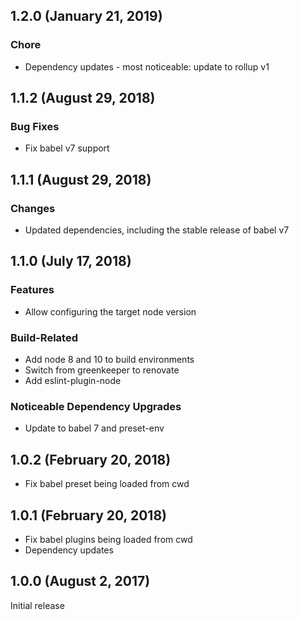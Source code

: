 ## 1.2.0 (January 21, 2019)

### Chore

* Dependency updates - most noticeable: update to rollup v1

## 1.1.2 (August 29, 2018)

### Bug Fixes

* Fix babel v7 support

## 1.1.1 (August 29, 2018)

### Changes

* Updated dependencies, including the stable release of babel v7

## 1.1.0 (July 17, 2018)

### Features

* Allow configuring the target node version

### Build-Related

* Add node 8 and 10 to build environments
* Switch from greenkeeper to renovate
* Add eslint-plugin-node

### Noticeable Dependency Upgrades

* Update to babel 7 and preset-env

## 1.0.2 (February 20, 2018)

* Fix babel preset being loaded from cwd

## 1.0.1 (February 20, 2018)

* Fix babel plugins being loaded from cwd
* Dependency updates

## 1.0.0 (August 2, 2017)

Initial release

